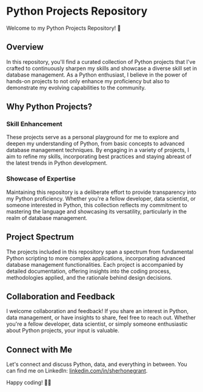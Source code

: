 # Python Projects Repository

Welcome to my Python Projects Repository! 👋

## Overview

In this repository, you'll find a curated collection of Python projects that I've crafted to continuously sharpen my skills and showcase a diverse skill set in database management. As a Python enthusiast, I believe in the power of hands-on projects to not only enhance my proficiency but also to demonstrate my evolving capabilities to the community.

## Why Python Projects?

### Skill Enhancement
These projects serve as a personal playground for me to explore and deepen my understanding of Python, from basic concepts to advanced database management techniques. By engaging in a variety of projects, I aim to refine my skills, incorporating best practices and staying abreast of the latest trends in Python development.

### Showcase of Expertise
Maintaining this repository is a deliberate effort to provide transparency into my Python proficiency. Whether you're a fellow developer, data scientist, or someone interested in Python, this collection reflects my commitment to mastering the language and showcasing its versatility, particularly in the realm of database management.

## Project Spectrum

The projects included in this repository span a spectrum from fundamental Python scripting to more complex applications, incorporating advanced database management functionalities. Each project is accompanied by detailed documentation, offering insights into the coding process, methodologies applied, and the rationale behind design decisions.

## Collaboration and Feedback

I welcome collaboration and feedback! If you share an interest in Python, data management, or have insights to share, feel free to reach out. Whether you're a fellow developer, data scientist, or simply someone enthusiastic about Python projects, your input is valuable.

## Connect with Me

Let's connect and discuss Python, data, and everything in between. You can find me on LinkedIn: [linkedin.com/in/sherhonegrant](https://www.linkedin.com/in/sherhonegrant).

Happy coding! 🐍🚀
